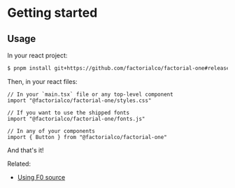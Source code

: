 # Getting started

## Usage

In your react project:

```bash
$ pnpm install git+https://github.com/factorialco/factorial-one#release
```

Then, in your react files:

```tsx
// In your `main.tsx` file or any top-level component
import "@factorialco/factorial-one/styles.css"

// If you want to use the shipped fonts
import "@factorialco/factorial-one/fonts.js"

// In any of your components
import { Button } from "@factorialco/factorial-one"
```

And that's it!

Related:

- [Using F0 source](development/using-f0-source.md)
